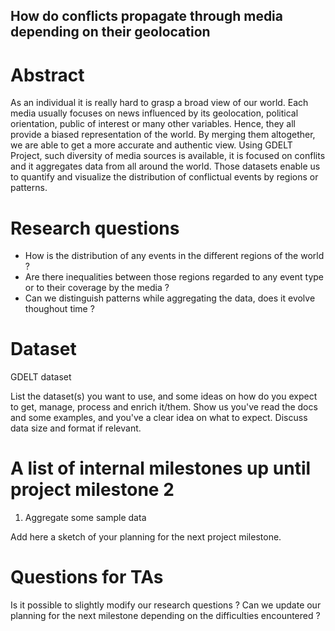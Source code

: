 ## How do conflicts propagate through media depending on their geolocation

# Abstract

As an individual it is really hard to grasp a broad view of our world. Each media usually focuses on news influenced by its geolocation, political orientation, public of interest or many other variables. Hence, they all provide a biased representation of the world. By merging them altogether, we are able to get a more accurate and authentic view. Using GDELT Project, such diversity of media sources is available, it is focused on conflits and it aggregates data from all around the world. Those datasets enable us to quantify and visualize the distribution of conflictual events by regions or patterns.

# Research questions

- How is the distribution of any events in the different regions of the world ?
- Are there inequalities between those regions regarded to any event type or to their coverage by the media ?
- Can we distinguish patterns while aggregating the data, does it evolve thoughout time ?

# Dataset

GDELT dataset 

List the dataset(s) you want to use, and some ideas on how do you expect to get, manage, process and enrich it/them. Show us you've read the docs and some examples, and you've a clear idea on what to expect. Discuss data size and format if relevant.

# A list of internal milestones up until project milestone 2

1. Aggregate some sample data

Add here a sketch of your planning for the next project milestone.

# Questions for TAs

Is it possible to slightly modify our research questions ?
Can we update our planning for the next milestone depending on the difficulties encountered ?

